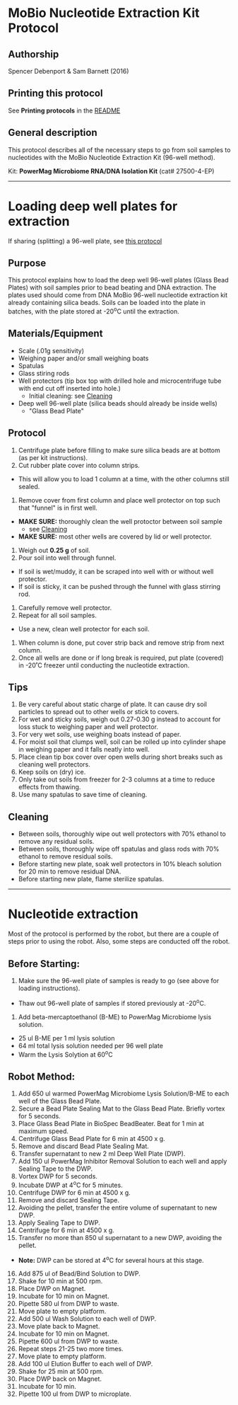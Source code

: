 MoBio Nucleotide Extraction Kit Protocol
========================================

## Authorship

Spencer Debenport & Sam Barnett (2016)


## Printing this protocol

See **Printing protocols** in the [README](../README.md#printing-protocols-conversion-of-protocols-to-pdf)


## General description

This protocol describes all of the necessary steps to go from soil samples to
nucleotides with the MoBio Nucleotide Extraction Kit (96-well method). 

Kit: **PowerMag Microbiome RNA/DNA Isolation Kit** (cat# 27500-4-EP)


***

# Loading deep well plates for extraction

If sharing (splitting) a 96-well plate, see [this protocol](./shared_DNA_extraction_plate_protocol.md)

## Purpose

This protocol explains how to load the deep well 96-well plates (Glass Bead Plates) with
soil samples prior to bead beating and DNA extraction. The plates used should come from
DNA MoBio 96-well nucleotide extraction kit already containing silica beads. 
Soils can be loaded into the plate in batches, with the plate stored at -20<sup>o</sup>C
until the extraction.


## Materials/Equipment

* Scale (.01g sensitivity)
* Weighing paper and/or small weighing boats
* Spatulas
* Glass stiring rods
* Well protectors (tip box top with drilled hole and microcentrifuge tube with end cut off
  inserted into hole.)
  * Initial cleaning: see [Cleaning](./MoBio_96-well_kit_protocol.md##Cleaning)
* Deep well 96-well plate (silica beads should already be inside wells)
  * "Glass Bead Plate"


## Protocol

1. Centrifuge plate before filling to make sure silica beads are at bottom (as per kit
   instructions).
1. Cut rubber plate cover into column strips.
  * This will allow you to load 1 column at a time, with the other columns still sealed.
1. Remove cover from first column and place well protector on top such that "funnel" is in
   first well.
  * **MAKE SURE:** thoroughly clean the well protoctor between soil sample
    * see [Cleaning](./MoBio_96-well_kit_protocol.md##Cleaning)
  * **MAKE SURE:** most other wells are covered by lid or well protector.
1. Weigh out **0.25 g** of soil.
1. Pour soil into well through funnel.
  * If soil is wet/muddy, it can be scraped into well with or without well protector.
  * If soil is sticky, it can be pushed through the funnel with glass stirring rod.
1. Carefully remove well protector.
1. Repeat for all soil samples.
  * Use a new, clean well protector for each soil.
1. When column is done, put cover strip back and remove strip from next column.
1. Once all wells are done or if long break is required, put plate (covered) in -20˚C
   freezer until conducting the nucleotide extraction.


## Tips
1. Be very careful about static charge of plate.  It can cause dry soil particles to
   spread out to other wells or stick to covers.
1. For wet and sticky soils, weigh out 0.27-0.30 g instead to account for loss stuck to
   weighing paper and well protector.
1. For very wet soils, use weighing boats instead of paper.
1. For moist soil that clumps well, soil can be rolled up into cylinder shape in weighing
   paper and it falls neatly into well.
1. Place clean tip box cover over open wells during short breaks such as cleaning well
   protectors.
1. Keep soils on (dry) ice.
1. Only take out soils from freezer for 2-3 columns at a time to reduce effects from
   thawing.
1. Use many spatulas to save time of cleaning.


## Cleaning
* Between soils, thoroughly wipe out well protectors with 70% ethanol to remove any
  residual soils.
* Between soils, thoroughly wipe off spatulas and glass rods with 70% ethanol to remove
  residual soils.
* Before starting new plate, soak well protectors in 10% bleach solution for 20 min to
  remove residual DNA.
* Before starting new plate, flame sterilize spatulas.


***

# Nucleotide extraction 

Most of the protocol is performed by the robot, but there are a couple of steps prior
to using the robot. Also, some steps are conducted off the robot.

## Before Starting:
1. Make sure the 96-well plate of samples is ready to go (see above for loading instructions).
  * Thaw out 96-well plate of samples if stored previously at -20<sup>o</sup>C.
1. Add beta-mercaptoethanol (B-ME) to PowerMag Microbiome lysis solution.
  *	25 ul B-ME per 1 ml lysis solution
  * 64 ml total lysis solution needed per 96 well plate
  * Warm the Lysis Solytion at 60<sup>o</sup>C 

## Robot Method:

1.	Add 650 ul warmed PowerMag Microbiome Lysis Solution/B-ME to each well of the Glass Bead Plate.
2.	Secure a Bead Plate Sealing Mat to the Glass Bead Plate. Briefly vortex for 5 seconds.
3.	Place Glass Bead Plate in BioSpec BeadBeater. Beat for 1 min at maximum speed.
4.	Centrifuge Glass Bead Plate for 6 min at 4500 x g.
5.	Remove and discard Bead Plate Sealing Mat.
6.	Transfer supernatant to new 2 ml Deep Well Plate (DWP). 
7.	Add 150 ul PowerMag Inhibitor Removal Solution to each well and apply Sealing Tape to the DWP. 
8.	Vortex DWP for 5 seconds.
9.	Incubate DWP at 4<sup>o</sup>C for 5 minutes.
10.	Centrifuge DWP for 6 min at 4500 x g.
11.	Remove and discard Sealing Tape.
12.	Avoiding the pellet, transfer the entire volume of supernatant to new DWP. 
13.	Apply Sealing Tape to DWP.
14.	Centrifuge for 6 min at 4500 x g.
15.	Transfer no more than 850 ul supernatant to a new DWP, avoiding the pellet.
  * **Note:** DWP can be stored at 4<sup>o</sup>C for several hours at this stage.
16.	Add 875 ul of Bead/Bind Solution to DWP.
17.	Shake for 10 min at 500 rpm. 
18.	Place DWP on Magnet.
19.	Incubate for 10 min on Magnet.
20.	Pipette 580 ul from DWP to waste.
21.	Move plate to empty platform.
22.	Add 500 ul Wash Solution to each well of DWP.
23.	Move plate back to Magnet. 
24.	Incubate for 10 min on Magnet. 
25.	Pipette 600 ul from DWP to waste.
26.	Repeat steps 21-25 two more times.
27.	Move plate to empty platform.
28.	Add 100 ul Elution Buffer to each well of DWP.
29.	Shake for 25 min at 500 rpm.
30.	Place DWP back on Magnet.
31.	Incubate for 10 min.
32.	Pipette 100 ul from DWP to microplate.
